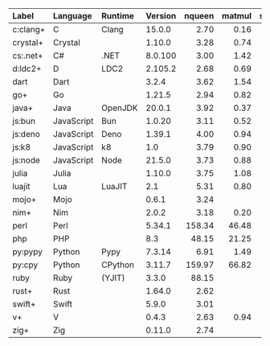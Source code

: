 |Label    |Language  |Runtime|Version| nqueen | matmul | sudoku | bedcov |
|:--------|:---------|:------|:------|-------:|-------:|-------:|-------:|
|c:clang+ |C         |Clang  |15.0.0 | 2.70   | 0.16   | 0.78   | 0.22   |
|crystal+ |Crystal   |       |1.10.0 | 3.28   | 0.74   |        |        |
|cs:.net+ |C#        |.NET   |8.0.100| 3.00   | 1.42   | 1.54   |        |
|d:ldc2+  |D         |LDC2   |2.105.2| 2.68   | 0.69   | 0.82   |        |
|dart     |Dart      |       |3.2.4  | 3.62   | 1.54   | 1.71   |        |
|go+      |Go        |       |1.21.5 | 2.94   | 0.82   | 1.04   |        |
|java+    |Java      |OpenJDK|20.0.1 | 3.92   | 0.37   | 1.67   |        |
|js:bun   |JavaScript|Bun    |1.0.20 | 3.11   | 0.52   | 1.55   | 1.69   |
|js:deno  |JavaScript|Deno   |1.39.1 | 4.00   | 0.94   | 2.05   | 1.97   |
|js:k8    |JavaScript|k8     |1.0    | 3.79   | 0.90   | 1.93   | 1.91   |
|js:node  |JavaScript|Node   |21.5.0 | 3.73   | 0.88   | 1.92   | 1.94   |
|julia    |Julia     |       |1.10.0 | 3.75   | 1.08   | 1.55   |        |
|luajit   |Lua       |LuaJIT |2.1    | 5.31   | 0.80   | 2.27   |        |
|mojo+    |Mojo      |       |0.6.1  | 3.24   |        |        |        |
|nim+     |Nim       |       |2.0.2  | 3.18   | 0.20   |        |        |
|perl     |Perl      |       |5.34.1 | 158.34 | 46.48  | 45.66  |        |
|php      |PHP       |       |8.3    | 48.15  | 21.25  |        |        |
|py:pypy  |Python    |Pypy   |7.3.14 | 6.91   | 1.49   | 4.47   | 4.10   |
|py:cpy   |Python    |CPython|3.11.7 | 159.97 | 66.82  | 26.69  | 16.68  |
|ruby     |Ruby      |(YJIT) |3.3.0  | 88.15  |        | 26.22  |        |
|rust+    |Rust      |       |1.64.0 | 2.62   |        | 0.93   |        |
|swift+   |Swift     |       |5.9.0  | 3.01   |        | 10.80  |        |
|v+       |V         |       |0.4.3  | 2.63   | 0.94   |        |        |
|zig+     |Zig       |       |0.11.0 | 2.74   |        |        |        |

<!--
|System      |Language  |Runtime|Version| sudoku | bedcov | matmul |
|:-----------|:---------|:------|:------|-------:|-------:|-------:|
|x64-linux   |JavaScript|node   |20.6.0 | 4.02   |  5.24  | 1.62   |
|            |          |deno   |1.36.4 | 4.12   |  5.37  | 1.30   |
|            |          |bun    |1.0.0  | 3.62   |  3.38  | 1.02   |
|            |          |k8     |1.0    | 3.84   |  5.23  | 1.43   |
|            |Python    |CPython|3.11.3 | 46.46  | 24.58  | 116.06 |
|            |          |PyPy   |7.3.12 | 8.23   |  6.78  | 1.92   |
-->
